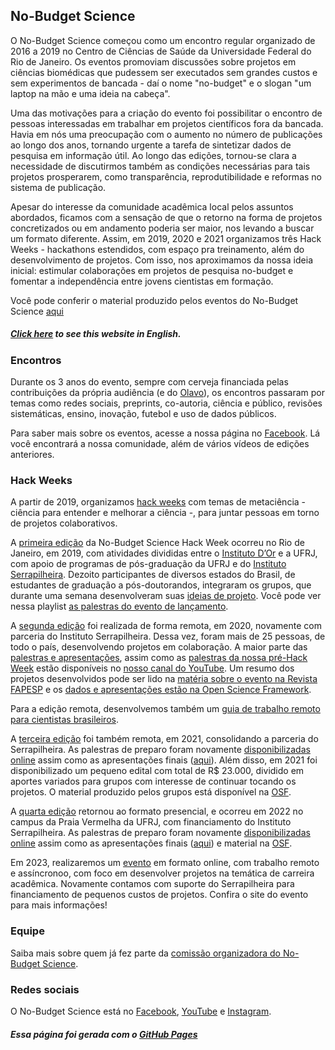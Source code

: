 ## No-Budget Science

O No-Budget Science começou como um encontro regular organizado de 2016 a 2019 no Centro de Ciências de Saúde da Universidade Federal do Rio de Janeiro. Os eventos promoviam discussões sobre projetos em ciências biomédicas que pudessem ser executados sem grandes custos e sem experimentos de bancada - daí o nome "no-budget" e o slogan "um laptop na mão e uma ideia na cabeça".

Uma das motivações para a criação do evento foi possibilitar o encontro de pessoas interessadas em trabalhar em projetos científicos fora da bancada. Havia em nós uma preocupação com o aumento no número de publicações ao longo dos anos, tornando urgente a tarefa de sintetizar dados de pesquisa em informação útil. Ao longo das edições, tornou-se clara a necessidade de discutirmos também as condições necessárias para tais projetos prosperarem, como transparência, reprodutibilidade e reformas no sistema de publicação.

Apesar do interesse da comunidade acadêmica local pelos assuntos abordados, ficamos com a sensação de que o retorno na forma de projetos concretizados ou em andamento poderia ser maior, nos levando a buscar um formato diferente. Assim, em 2019, 2020 e 2021 organizamos três Hack Weeks - hackathons estendidos, com espaço pra treinamento, além do desenvolvimento de projetos. Com isso, nos aproximamos da nossa ideia inicial: estimular colaborações em projetos de pesquisa no-budget e fomentar a independência entre jovens cientistas em formação.

Você pode conferir o material produzido pelos eventos do No-Budget Science [aqui](https://docs.google.com/spreadsheets/d/1WgffSO4A2FbRP2zGpI7HfCBVNcX6xgXDQMSQOPKIJ18/edit?usp=sharing)

##### *[Click here](en.html) to see this website in English.*

### Encontros

Durante os 3 anos do evento, sempre com cerveja financiada pelas contribuições da própria audiência (e do [Olavo](equipe.html)), os encontros passaram por temas como redes sociais, preprints, co-autoria, ciência e público, revisões sistemáticas, ensino, inovação, futebol e uso de dados públicos.

Para saber mais sobre os eventos, acesse a nossa página no [Facebook](https://facebook.com/nobudgetscience/). Lá você encontrará a nossa comunidade, além de vários vídeos de edições anteriores. 

### Hack Weeks

A partir de 2019, organizamos [hack weeks](https://www.pnas.org/content/115/36/8872) com temas de metaciência - ciência para entender e melhorar a ciência -, para juntar pessoas em torno de projetos colaborativos.

A [primeira edição](https://www.reprodutibilidade.bio.br/hack-week-2019) da No-Budget Science Hack Week ocorreu no Rio de Janeiro, em 2019, com atividades divididas entre o [Instituto D’Or](https://www.rededorsaoluiz.com.br/instituto/idor) e a UFRJ, com apoio de programas de pós-graduação da UFRJ e do [Instituto Serrapilheira](https://serrapilheira.org/). Dezoito participantes de diversos estados do Brasil, de estudantes de graduação a pós-doutorandos, integraram os grupos, que durante uma semana desenvolveram suas [ideias de projeto](projetos-hack-week-2019.html). Você pode ver nessa playlist [as palestras do evento de lançamento](https://www.youtube.com/playlist?list=PLfID5M8U8w5vmaLJmWgl42xW0tfWWJW9-).

A [segunda edição](https://www.reprodutibilidade.bio.br/hack-week-2020) foi realizada de forma remota, em 2020, novamente com parceria do Instituto Serrapilheira. Dessa vez, foram mais de 25 pessoas, de todo o país, desenvolvendo projetos em colaboração. A maior parte das [palestras e apresentações](https://www.youtube.com/playlist?list=PL8cs9ve1MnDVUWxiAloiwdfki2k_Eauix), assim como as [palestras da nossa pré-Hack Week](https://www.youtube.com/playlist?list=PL8cs9ve1MnDWoH5jIGAc9WsQtgGAI1WC_) estão disponíveis no [nosso canal do YouTube](https://www.youtube.com/channel/UCZdTWlmSp9eSCgXKtCyRiyA). Um resumo dos projetos desenvolvidos pode ser lido na [matéria sobre o evento na Revista FAPESP](https://revistapesquisa.fapesp.br/um-notebook-na-mao-um-projeto-na-cabeca/) e os [dados e apresentações estão na Open Science Framework](https://osf.io/s8bmp/).

Para a edição remota, desenvolvemos também um [guia de trabalho remoto para cientistas brasileiros](trabalho-remoto.html).

A [terceira edição](https://www.reprodutibilidade.bio.br/hack-week-2021) foi também remota, em 2021, consolidando a parceria do Serrapilheira. As palestras de preparo foram novamente [disponibilizadas online](https://www.youtube.com/watch?v=zqSzu3yn4YA&list=PL8cs9ve1MnDXQOXxclU-qj-ocI5wfvoo6) assim como as apresentações finais ([aqui](https://www.youtube.com/watch?v=6SL8x4cW5tk&list=PL8cs9ve1MnDVGq4vH0IM8D5p_yc2qq5Zu)). Além disso, em 2021 foi disponibilizado um pequeno edital com total de R$ 23.000, dividido em aportes variados para grupos com interesse de continuar tocando os projetos. O material produzido pelos grupos está disponível na [OSF](https://osf.io/7su8g/).

A [quarta edição](https://www.reprodutibilidade.bio.br/hack-week-2022) retornou ao formato presencial, e ocorreu em 2022 no campus da Praia Vermelha da UFRJ, com financiamento do Instituto Serrapilheira. As palestras de preparo foram novamente [disponibilizadas online](https://www.youtube.com/watch?v=cbDbO-CFLm4&list=PL8cs9ve1MnDWtFtvxoUlkX0ExEu4IcGgC&ab_channel=No-BudgetScience) assim como as apresentações finais ([aqui](https://www.youtube.com/watch?v=nzYdeHZHVTQ&list=PL8cs9ve1MnDWtFtvxoUlkX0ExEu4IcGgC&index=10&ab_channel=No-BudgetScience)) e material na [OSF](https://osf.io/dc2s3/).

Em 2023, realizaremos um [evento](no-budget-science-hack-week-2023) em formato online, com trabalho remoto e assíncronoo, com foco em desenvolver projetos na temática de carreira acadêmica. Novamente contamos com suporte do Serrapilheira para financiamento de pequenos custos de projetos. Confira o site do evento para mais informações!

### Equipe

Saiba mais sobre quem já fez parte da [comissão organizadora do No-Budget Science](equipe.html).

### Redes sociais

O No-Budget Science está no [Facebook](https://www.facebook.com/nobudgetscience), [YouTube](https://www.youtube.com/channel/UCZdTWlmSp9eSCgXKtCyRiyA) e [Instagram](https://www.instagram.com/nobudgetscience).

##### *Essa página foi gerada com o [GitHub Pages](https://pages.github.com)*

